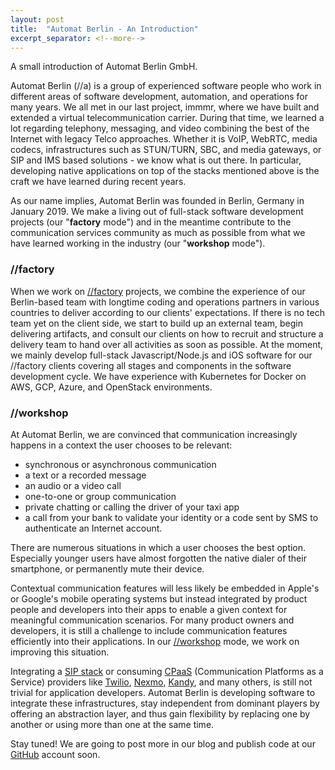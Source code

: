 ```yaml
---
layout: post
title:  "Automat Berlin - An Introduction"
excerpt_separator: <!--more-->
---
```


A small introduction of Automat Berlin GmbH.

<!--more-->

Automat Berlin (//a) is a group of experienced software people who work in different areas of software development, automation, and operations for many years. We all met in our last project, immmr, where we have built and extended a virtual telecommunication carrier. During that time, we learned a lot regarding telephony, messaging, and video combining the best of the Internet with legacy Telco approaches. Whether it is VoIP, WebRTC, media codecs, infrastructures such as STUN/TURN, SBC, and media gateways, or SIP and IMS based solutions - we know what is out there.  In particular,  developing native applications on top of the stacks mentioned above is the craft we have learned during recent years.

As our name implies, Automat Berlin was founded in Berlin, Germany in January 2019. We make a living out of full-stack software development projects (our "**factory** mode") and in the meantime contribute to the communication services community as much as possible from what we have learned working in the industry (our "**workshop** mode").

### //factory

When we work on [//factory](https://automat.berlin/#factory) projects, we combine the experience of our Berlin-based team with longtime coding and operations partners in various countries to deliver according to our clients' expectations. If there is no tech team yet on the client side, we start to build up an external team, begin delivering artifacts, and consult our clients on how to recruit and structure a delivery team to hand over all activities as soon as possible. At the moment, we mainly develop full-stack Javascript/Node.js and iOS software for our //factory clients covering all stages and components in the software development cycle. We have experience with Kubernetes for Docker on AWS, GCP, Azure, and OpenStack environments.

### //workshop &nbsp;&nbsp;

At Automat Berlin, we are convinced that communication increasingly happens in a context the user chooses to be relevant:

- synchronous or asynchronous communication
- a text or a recorded message
- an audio or a video call
- one-to-one or group communication
- private chatting or calling the driver of your taxi app
- a call from your bank to validate your identity or a code sent by SMS to authenticate an Internet account.

There are numerous situations in which a user chooses the best option. Especially younger users have almost forgotten the native dialer of their smartphone, or permanently mute their device.

Contextual communication features will less likely be embedded in Apple's or Google's mobile operating systems but instead integrated by product people and developers into their apps to enable a given context for meaningful communication scenarios. For many product owners and developers, it is still a challenge to include communication features efficiently into their applications. In our [//workshop](https://automat.berlin/#workshop) mode, we work on improving this situation.

Integrating a [SIP stack](https://en.wikipedia.org/wiki/List_of_SIP_software) or consuming [CPaaS](http://alanquayle.com/2019/05/cpaas-segmentation/) (Communication Platforms as a Service) providers like [Twilio](https://www.twilio.com/), [Nexmo](https://www.nexmo.com/), [Kandy](https://www.kandy.io/), and many others, is still not trivial for application developers. Automat Berlin is developing software to integrate these infrastructures, stay independent from dominant players by offering an abstraction layer, and thus gain flexibility by replacing one by another or using more than one at the same time.

Stay tuned! We are going to post more in our blog and publish code at our [GitHub](https://github.com/automat-berlin) account soon.
